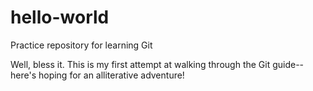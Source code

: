 # hello-world
Practice repository for learning Git

Well, bless it. This is my first attempt at walking through the Git guide--here's hoping for an alliterative adventure!
